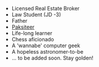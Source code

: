 

- Licensed Real Estate Broker
- Law Student (JD -3)
- Father
- [Paksiteer]([[paksiteer]])
- Life-long learner
- Chess aficionado
- A 'wannabe' computer geek
- A hopeless astronomer-to-be
- ... to be added soon. Stay golden!